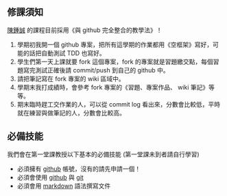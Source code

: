 ## 修課須知

[陳鍾誠](Home) 的課程目前採用《與 github 完全整合的教學法》！

1. 學期初我開一個 github 專案，把所有這學期的作業都用《空框架》寫好，可能的話把自動測試 TDD 也寫好。
2. 學生們第一天上課就要 fork 這個專案，fork 的專案就是習題繳交點，每個習題寫完測試正確後請 commit/push 到自己的 github 中。
3. 請把筆記寫在 fork 專案的 wiki 區域中。
4. 學期末我打成績時，會參考 fork 專案的《習題、專案作品、 wiki 筆記》等等。
5. 期末臨時趕工交作業的人，可以從 commit log 看出來，分數會比較低，平時就在練習與做筆記的人，分數會比較高。

## 必備技能

我們會在第一堂課教授以下基本的必備技能 (第一堂課未到者請自行學習)

* 必須擁有 [github] 帳號，沒有的請先申請一個！
* 必須會使用 [github] 與 [git]
* 必須會用 [markdown] 語法撰寫文件

[markdown]:markdown.md
[github]:https://github.com/
[git]:git.md
